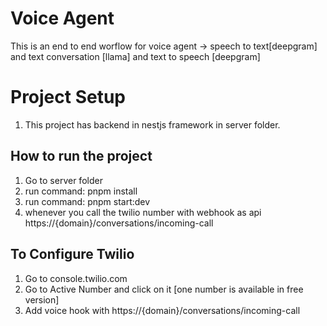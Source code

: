 # Voice Agent

This is an end to end worflow for voice agent -> speech to text[deepgram] and text conversation [llama] and text to speech [deepgram]

# Project Setup

1. This project has backend in nestjs framework in server folder.

## How to run the project
1. Go to server folder
2. run command: pnpm install
3. run command: pnpm start:dev
4. whenever you call the twilio number with webhook as api https://{domain}/conversations/incoming-call

## To Configure Twilio
1. Go to console.twilio.com
2. Go to Active Number and click on it [one number is available in free version]
3. Add voice hook with  https://{domain}/conversations/incoming-call

